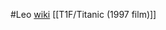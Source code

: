 #Leo
[wiki](https://en.wikipedia.org/wiki/Leonardo_DiCaprio "Leonardo DiCaprio")
[[T1F/Titanic (1997 film)]]
